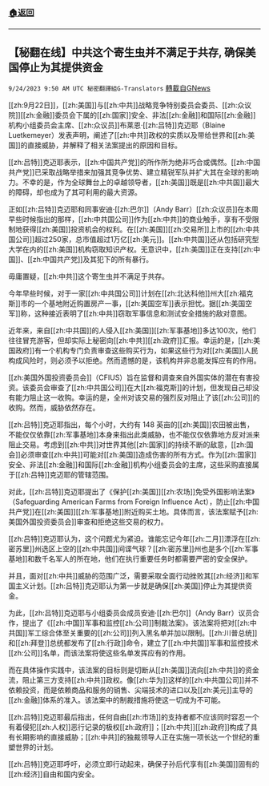 ###  [:house:返回](README.md)
---


## 【秘翻在线】中共这个寄生虫并不满足于共存, 确保美国停止为其提供资金
`9/24/2023 9:50 AM UTC 秘密翻譯組G-Translators` [轉載自GNews](https://gnews.org/articles/1733672)

[[zh:9月22日]]，[[zh:美国]]与[[zh:中共]]战略竞争特别委员会委员、[[zh:众议院]][[zh:金融]]委员会下属的[[zh:国家]]安全、非法[[zh:金融]]和国际[[zh:金融]]机构小组委员会主席、[[zh:众议员]]布莱恩·[[zh:吕特]]克迈耶（Blaine Luetkemeyer）发表声明，阐述了[[zh:中共]]政权的实质以及带给世界和[[zh:美国]]的直接威胁，并解释了相关法案提出的原因和目标。

[[zh:吕特]]克迈耶表示，[[zh:中国共产党]]的所作所为绝非巧合或偶然。[[zh:中国共产党]]已采取战略举措来加强其竞争优势、建立精锐军队并扩大其在全球的影响力。不幸的是，作为全球舞台上的卓越领导者，[[zh:美国]]既是[[zh:中共国]]最大的障碍，却也成为了其可利用的最大资源。

正如[[zh:吕特]]克迈耶和同事安迪·[[zh:巴尔]]（Andy Barr）[[zh:众议员]]在本周早些时候指出的那样，[[zh:中共国公司]]作为[[zh:中共]]的商业触手，享有不受限制地获得[[zh:美国]]投资机会的权利。在[[zh:美国]][[zh:交易所]]上市的[[zh:中共国公司]]超过250家，总市值超过1万亿[[zh:美元]]。[[zh:中共国]]还从包括研究型大学在内的[[zh:美国]]机构窃取知识产权。无意识中，[[zh:美国]]正在支持[[zh:中国]]、[[zh:中国共产党]]及其犯下的所有暴行。

毋庸置疑，[[zh:中共]]这个寄生虫并不满足于共存。

今年早些时候，对于一家[[zh:中共国公司]]计划在[[zh:北达科他]]州大[[zh:福克斯]]市的一个基地附近购置房产一事，[[zh:美国空军]]表示担忧。据[[zh:美国空军]]称，这种接近表明了[[zh:中共]]窃取军事信息和测试安全措施的敌对意图。

近年来，来自[[zh:中共国]]的人侵入[[zh:美国]][[zh:军事基地]]多达100次，他们往往冒充游客，但却实际上秘密向[[zh:中共]][[zh:政府]]汇报。幸运的是，[[zh:美国政府]]有一个机构专门负责审查这些购买行为，如果这些行为对[[zh:美国]]人民构成风险时，则必须予以拒绝。然而遗憾的是，该机构并非总能发挥应有的作用。

[[zh:美国外国投资委员会]]（CFIUS）旨在监督和调查来自外国实体的潜在有害投资。该委员会审查了[[zh:中共国公司]]在大[[zh:福克斯]]的计划，但发现自己却没有能力阻止这一收购。幸运的是，全州对该交易的强烈反对阻止了该[[zh:公司]]的收购。然而，威胁依然存在。

[[zh:吕特]]克迈耶指出，每个小时，大约有 148 英亩的[[zh:美国]]农田被出售，不能仅仅依靠[[zh:军事基地]]本身来指出此类威胁，也不能仅仅依靠地方反对派来阻止交易。考虑到[[zh:中共]]对世界其他[[zh:国家]]的持续不断的敌意，[[zh:国会]]必须审查[[zh:中共]]可能对[[zh:美国]]造成伤害的所有方式。作为[[zh:国家]]安全、非法[[zh:金融]]和国际[[zh:金融]]机构小组委员会的主席，这些采购直接属于[[zh:吕特]]克迈耶的管辖范围。

对此，[[zh:吕特]]克迈耶提出了《保护[[zh:美国]][[zh:农场]]免受外国影响法案》（Safeguarding American Farms from Foreign Influence Act），防止[[zh:中国共产党]]在[[zh:美国]][[zh:军事基地]]附近购买土地。具体而言，该法案赋予[[zh:美国外国投资委员会]]审查和拒绝这些交易的权力。

[[zh:吕特]]克迈耶认为，这个问题尤为紧迫。谁能忘记今年[[zh:二月]]漂浮在[[zh:密苏里]]州选区上空的[[zh:中共国]]间谍气球？[[zh:密苏里]]州也是多个[[zh:军事基地]]和数千名军人的所在地，他们在执行重要任务时都需要严密的安全保护。

并且，面对[[zh:中共]]威胁的范围广泛，需要采取全面行动挫败其[[zh:经济]]和军国主义计划。[[zh:吕特]]克迈耶认为第一步就是确保[[zh:美国]]停止为其提供资金。

为此，[[zh:吕特]]克迈耶与小组委员会成员安迪·[[zh:巴尔]]（Andy Barr）议员合作，提出了《[[zh:中国]]军事和监控[[zh:公司]]制裁法案》。该法案将把对[[zh:中共国]]军工综合体至关重要的[[zh:公司]]列入黑名单并加以限制。[[zh:川普总统]]和[[zh:拜登]]总统都发布了[[zh:行政]]命令，建立了[[zh:中共国]]军事和监控技术[[zh:公司]]名单，而该法案将使这些名单发挥应有的作用。

而在具体操作实践中，该法案的目标则是切断从[[zh:美国]]流向[[zh:中共]]的资金流，阻止第三方支持[[zh:中共]]政权。像[[zh:华为]]这样的[[zh:中共国公司]]并不依赖投资，而是依赖商品和服务的销售、尖端技术的进口以及[[zh:美元]]主导的[[zh:金融]]体系的准入。该法案中的制裁措施将使这一切成为不可能。

[[zh:吕特]]克迈耶最后指出，任何自由[[zh:市场]]的支持者都不应该同时容忍一个有着侵犯[[zh:人权]]恶行记录的极权[[zh:政府]]；[[zh:中共]][[zh:政府]]构成了具有长期影响的直接威胁；[[zh:中共]]的独裁领导人正在实施一项长达一个世纪的重塑世界的计划。

[[zh:吕特]]克迈耶呼吁，必须立即行动起来，确保子孙后代享有[[zh:美国]]固有的[[zh:经济]]自由和国内安全。
